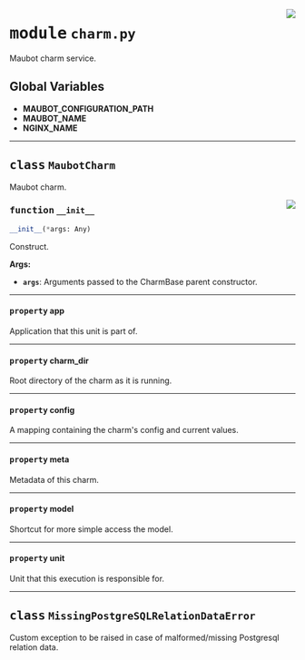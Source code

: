 <!-- markdownlint-disable -->

<a href="../src/charm.py#L0"><img align="right" style="float:right;" src="https://img.shields.io/badge/-source-cccccc?style=flat-square"></a>

# <kbd>module</kbd> `charm.py`
Maubot charm service. 

**Global Variables**
---------------
- **MAUBOT_CONFIGURATION_PATH**
- **MAUBOT_NAME**
- **NGINX_NAME**


---

## <kbd>class</kbd> `MaubotCharm`
Maubot charm. 

<a href="../src/charm.py#L42"><img align="right" style="float:right;" src="https://img.shields.io/badge/-source-cccccc?style=flat-square"></a>

### <kbd>function</kbd> `__init__`

```python
__init__(*args: Any)
```

Construct. 



**Args:**
 
 - <b>`args`</b>:  Arguments passed to the CharmBase parent constructor. 


---

#### <kbd>property</kbd> app

Application that this unit is part of. 

---

#### <kbd>property</kbd> charm_dir

Root directory of the charm as it is running. 

---

#### <kbd>property</kbd> config

A mapping containing the charm's config and current values. 

---

#### <kbd>property</kbd> meta

Metadata of this charm. 

---

#### <kbd>property</kbd> model

Shortcut for more simple access the model. 

---

#### <kbd>property</kbd> unit

Unit that this execution is responsible for. 




---

## <kbd>class</kbd> `MissingPostgreSQLRelationDataError`
Custom exception to be raised in case of malformed/missing Postgresql relation data. 





